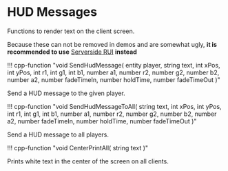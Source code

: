 # HUD Messages

Functions to render text on the client screen.

Because these can not be removed in demos and are somewhat ugly, **it is recommended to use** [Serverside RUI](../../northstar/serversiderui.md)  **instead**

!!! cpp-function "void SendHudMessage( entity player, string text, int xPos, int yPos, int r1, int g1, int b1, number a1, number r2, number g2, number b2, number a2, number fadeTimeIn, number holdTime, number fadeTimeOut )"

  Send a HUD message to the given player.

!!! cpp-function "void SendHudMessageToAll( string text, int xPos, int yPos, int r1, int g1, int b1, number a1, number r2, number g2, number b2, number a2, number fadeTimeIn, number holdTime, number fadeTimeOut )"

  Send a HUD message to all players.

!!! cpp-function "void CenterPrintAll( string text )"

  Prints white text in the center of the screen on all clients.